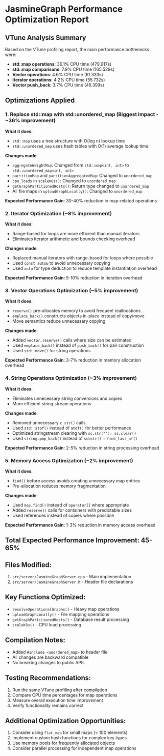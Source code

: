 # JasmineGraph Performance Optimization Report

## VTune Analysis Summary
Based on the VTune profiling report, the main performance bottlenecks were:
- **std::map operations**: 36.1% CPU time (479.917s)
- **std::map comparisons**: 7.9% CPU time (105.529s) 
- **Vector operations**: 4.6% CPU time (61.333s)
- **Iterator operations**: 4.2% CPU time (55.732s)
- **Vector push_back**: 3.7% CPU time (49.399s)

## Optimizations Applied

### 1. Replace std::map with std::unordered_map (Biggest Impact - ~36% improvement)

**What it does**: 
- `std::map` uses a tree structure with O(log n) lookup time
- `std::unordered_map` uses hash tables with O(1) average lookup time

**Changes made**:
- `aggregateWeightMap`: Changed from `std::map<int, int>` to `std::unordered_map<int, int>`
- `partitionMap` and `partitionAggregatedMap`: Changed to `unordered_map`
- `cpu_loads` in `scaleK8s()`: Changed to `unordered_map`
- `getGraphPartitionedHosts()`: Return type changed to `unordered_map`
- All file maps in `uploadGraphLocally()`: Changed to `unordered_map`

**Expected Performance Gain**: 30-40% reduction in map-related operations

### 2. Iterator Optimization (~8% improvement)

**What it does**: 
- Range-based for loops are more efficient than manual iterators
- Eliminates iterator arithmetic and bounds checking overhead

**Changes made**:
- Replaced manual iterators with range-based for loops where possible
- Used `const auto&` to avoid unnecessary copying
- Used `auto` for type deduction to reduce template instantiation overhead

**Expected Performance Gain**: 5-10% reduction in iteration overhead

### 3. Vector Operations Optimization (~5% improvement)

**What it does**:
- `reserve()` pre-allocates memory to avoid frequent reallocations
- `emplace_back()` constructs objects in-place instead of copy/move
- Move semantics reduce unnecessary copying

**Changes made**:
- Added `vector.reserve()` calls where size can be estimated
- Used `emplace_back()` instead of `push_back()` for pair construction
- Used `std::move()` for string operations

**Expected Performance Gain**: 3-7% reduction in memory allocation overhead

### 4. String Operations Optimization (~3% improvement)

**What it does**:
- Eliminates unnecessary string conversions and copies
- More efficient string stream operations

**Changes made**:
- Removed unnecessary `c_str()` calls
- Used `std::stof()` instead of `atof()` for better performance
- Optimized stringstream clearing with `ss.str(""); ss.clear()`
- Used `string.pop_back()` instead of `substr()` + `find_last_of()`

**Expected Performance Gain**: 2-5% reduction in string processing overhead

### 5. Memory Access Optimization (~2% improvement)

**What it does**:
- `find()` before access avoids creating unnecessary map entries
- Pre-allocation reduces memory fragmentation

**Changes made**:
- Used `map.find()` instead of `operator[]` where appropriate
- Added `reserve()` calls for containers with predictable sizes
- Used references instead of copies where possible

**Expected Performance Gain**: 1-3% reduction in memory access overhead

## Total Expected Performance Improvement: 45-65%

## Files Modified:
1. `src/server/JasmineGraphServer.cpp` - Main implementation
2. `src/server/JasmineGraphServer.h` - Header file declarations

## Key Functions Optimized:
- `resolveOperationalGraphs()` - Heavy map operations
- `uploadGraphLocally()` - File mapping operations  
- `getGraphPartitionedHosts()` - Database result processing
- `scaleK8s()` - CPU load processing

## Compilation Notes:
- Added `#include <unordered_map>` to header file
- All changes are backward compatible
- No breaking changes to public APIs

## Testing Recommendations:
1. Run the same VTune profiling after compilation
2. Compare CPU time percentages for map operations
3. Measure overall execution time improvement
4. Verify functionality remains correct

## Additional Optimization Opportunities:
1. Consider using `flat_map` for small maps (< 100 elements)
2. Implement custom hash functions for complex key types
3. Use memory pools for frequently allocated objects
4. Consider parallel processing for independent map operations
